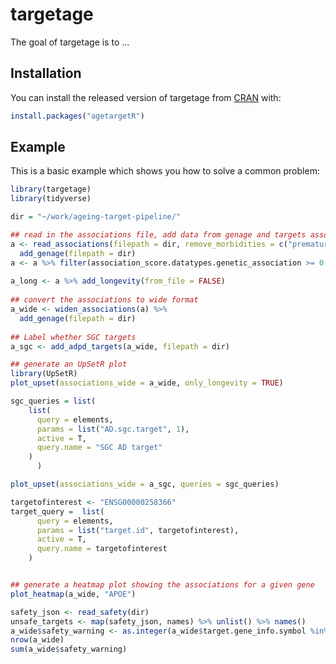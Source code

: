 
# targetage

<!-- badges: start -->
<!-- badges: end -->

The goal of targetage is to ...

## Installation

You can install the released version of targetage from [CRAN](https://CRAN.R-project.org) with:

``` r
install.packages("agetargetR")
```

## Example

This is a basic example which shows you how to solve a common problem:

``` r
library(targetage)
library(tidyverse)

dir = "~/work/ageing-target-pipeline/"

## read in the associations file, add data from genage and targets associated with longevity
a <- read_associations(filepath = dir, remove_morbidities = c("premature ageing", NA)) %>%
  add_genage(filepath = dir) 
a <- a %>% filter(association_score.datatypes.genetic_association >= 0.05)
  
a_long <- a %>% add_longevity(from_file = FALSE)
  
## convert the associations to wide format
a_wide <- widen_associations(a) %>%
  add_genage(filepath = dir)
  
## Label whether SGC targets
a_sgc <- add_adpd_targets(a_wide, filepath = dir)

## generate an UpSetR plot
library(UpSetR)
plot_upset(associations_wide = a_wide, only_longevity = TRUE)

sgc_queries = list(
    list(
      query = elements,
      params = list("AD.sgc.target", 1),
      active = T,
      query.name = "SGC AD target"
    )
      )

plot_upset(associations_wide = a_sgc, queries = sgc_queries)

targetofinterest <- "ENSG00000258366"
target_query =  list(
      query = elements,
      params = list("target.id", targetofinterest),
      active = T,
      query.name = targetofinterest
    )


## generate a heatmap plot showing the associations for a given gene
plot_heatmap(a_wide, "APOE")

safety_json <- read_safety(dir)
unsafe_targets <- map(safety_json, names) %>% unlist() %>% names()
a_wide$safety_warning <- as.integer(a_wide$target.gene_info.symbol %in% unsafe_targets)
nrow(a_wide)
sum(a_wide$safety_warning)



```

